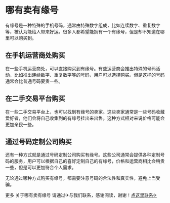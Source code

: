 # 哪有卖有缘号

有缘号是一种特殊的手机号码，通常由特殊数字组成，比如连续数字、重复数字等，被认为能给人带来好运。很多人都希望能拥有一个有缘号，但是却不知道在哪里可以购买到。

## 在手机运营商处购买

在一些手机运营商处，可以直接购买到有缘号。有些运营商会推出特殊的号码活动，比如推出连续数字、重复数字等的号码，用户可以选择购买。但是这样的号码通常会比普通号码要贵一些。

## 在二手交易平台购买

在一些二手交易平台上，也可以找到有缘号的卖家。这些卖家通常是一些号码收藏爱好者，他们会将自己收集到的有缘号挂出来出售。这种方式相对来说价格可能会更加亲民一些。

## 通过号码定制公司购买

还有一种方式就是通过号码定制公司购买有缘号。这些公司通常会提供各种定制号码的服务，用户可以根据自己的喜好定制自己的有缘号，价格和运营商相比会稍贵一些，但是可以更加符合个人需求。

无论通过哪种方式购买有缘号，都需要注意号码的合法性和真实性，避免上当受骗。

更多 关于哪有卖有缘号 请通过✈与我们联系，感谢阅读，谢谢！[点这里联系✈](https://ww.k02.cc)